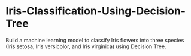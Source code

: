 # Iris-Classification-Using-Decision-Tree
Build a machine learning model to classify Iris flowers into three species (Iris setosa, Iris versicolor, and Iris virginica) using Decision Tree.
